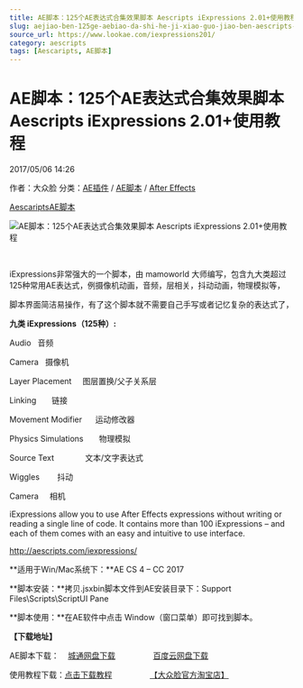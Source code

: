 ```yaml
---
title: AE脚本：125个AE表达式合集效果脚本 Aescripts iExpressions 2.01+使用教程
slug: aejiao-ben-125ge-aebiao-da-shi-he-ji-xiao-guo-jiao-ben-aescripts-iexpressions-2-01-shi-yong-jiao-cheng
source_url: https://www.lookae.com/iexpressions201/
category: aescripts
tags: [Aescaripts, AE脚本]
---
```

# AE脚本：125个AE表达式合集效果脚本 Aescripts iExpressions 2.01+使用教程

2017/05/06 14:26

作者：大众脸
分类：[AE插件](https://www.lookae.com/after-effects/aechajian/) / [AE脚本](https://www.lookae.com/after-effects/aescripts/) / [After Effects](https://www.lookae.com/after-effects/)

[Aescaripts](https://www.lookae.com/tag/aescaripts/)[AE脚本](https://www.lookae.com/tag/ae%e8%84%9a%e6%9c%ac/)

![AE脚本：125个AE表达式合集效果脚本 Aescripts iExpressions 2.01+使用教程](https://www.lookae.com/wp-content/uploads/2015/08/iExpressions-2.jpg "AE脚本：125个AE表达式合集效果脚本 Aescripts iExpressions 2.01+使用教程-LookAE.com")

[﻿](https://cloud.video.taobao.com//play/u/705956171/p/1/e/6/t/1/28845953.mp4)

iExpressions非常强大的一个脚本，由 mamoworld 大师编写，包含九大类超过125种常用AE表达式，例摄像机动画，音频，层相关，抖动动画，物理模拟等，

脚本界面简洁易操作，有了这个脚本就不需要自己手写或者记忆复杂的表达式了，

**九类 iExpressions（125种）:**

Audio   音频

Camera   摄像机

Layer Placement     图层置换/父子关系层

Linking       链接

Movement Modifier      运动修改器

Physics Simulations       物理模拟

Source Text              文本/文字表达式

Wiggles        抖动

Camera     相机

iExpressions allow you to use After Effects expressions without writing or reading a single line of code. It contains more than 100 iExpressions – and each of them comes with an easy and intuitive to use interface.

http://aescripts.com/iexpressions/

**适用于Win/Mac系统下：**AE CS 4 – CC 2017

**脚本安装：**拷贝.jsxbin脚本文件到AE安装目录下：Support Files\Scripts\ScriptUI Pane

**脚本使用：**在AE软件中点击 Window（窗口菜单）即可找到脚本。

**【下载地址】**

AE脚本下载：    [城通网盘下载](https://lookae.ctfile.com/fs/680462-202004843)                 [百度云网盘下载](https://pan.baidu.com/s/1dFb27Yh)

使用教程下载：[点击下载教程](https://lookae.ctfile.com/file/112227013)                 [【大众脸官方淘宝店】](https://lookae.taobao.com/)
